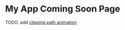 # My App Coming Soon Page

TODO: add [clipping path animation](https://css-tricks.com/animating-with-clip-path/#post-292535)
